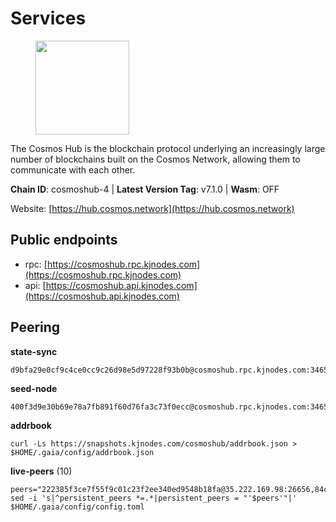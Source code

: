 # Services

<figure><img src="https://raw.githubusercontent.com/kj89/testnet_manuals/main/pingpub/logos/cosmoshub.png" width="150" alt=""><figcaption></figcaption></figure>

The Cosmos Hub is the blockchain protocol underlying an  increasingly large number of blockchains built on the  Cosmos Network, allowing them to communicate with each other.

**Chain ID**: cosmoshub-4 | **Latest Version Tag**: v7.1.0 | **Wasm**: OFF

Website: [https://hub.cosmos.network](https://hub.cosmos.network)


## Public endpoints

* rpc: [https://cosmoshub.rpc.kjnodes.com](https://cosmoshub.rpc.kjnodes.com)
* api: [https://cosmoshub.api.kjnodes.com](https://cosmoshub.api.kjnodes.com)

## Peering

**state-sync**

```
d9bfa29e0cf9c4ce0cc9c26d98e5d97228f93b0b@cosmoshub.rpc.kjnodes.com:34656
```

**seed-node**

```
400f3d9e30b69e78a7fb891f60d76fa3c73f0ecc@cosmoshub.rpc.kjnodes.com:34659
```

**addrbook**
```
curl -Ls https://snapshots.kjnodes.com/cosmoshub/addrbook.json > $HOME/.gaia/config/addrbook.json
```

**live-peers** (10)
```
peers="222385f3ce7f55f9c01c23f2ee340ed9548b18fa@35.222.169.98:26656,84cc83cd09a974a234a3fdb5bb4fd46fd856f8ec@142.132.135.239:26656,a09ed43e09f773e39855dc5d8b6a220eff4cb947@204.16.241.207:26656,67685d93f2256caa7a2d53e3a104f9e437c3d247@95.216.114.244:26656,1997e68bf205bedeed0c4723786bf03464987dc1@77.87.108.21:26656,993d38129fcb402cb9733a0f6a9798f6d1a8f8ed@15.235.51.48:26656,52a6b8f416ba3ed2aafa72e35df28ee4c3ee547b@5.9.108.156:36656,44741f1e7a0fd0c66aedaba458ad9b517bc23d3f@54.248.188.49:26656,701036e718d0746d1d7055fb0fd1245cf361e0b8@168.119.79.106:26656,1da54d20c7339713f1d6d28dd2117087dd33d0ca@154.53.32.78:26656"
sed -i 's|^persistent_peers *=.*|persistent_peers = "'$peers'"|' $HOME/.gaia/config/config.toml
```

